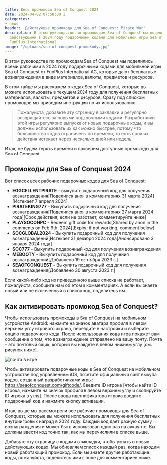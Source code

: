 ```yaml
---
title: Весь промокоды Sea of ​​Conquest 2024
date: 2024-04-02 07:58:00 Z
categories:
- news
header: 'Действующие промокоды для Sea of ​​Conquest: Pirate War'
description: В этом руководстве по промокодам Sea of Conquest мы поделились всеми
  действующими в 2024 году подарочными кодами для мобильной игры Sea of Conquest от
  FunPlus International
image: "/uploads/sea-of-conquest-promokody.jpg"
---
```


В этом руководстве по промокодам Sea of Conquest мы поделились всеми рабочими в 2024 году подарочными кодами для мобильной игры Sea of Conquest от FunPlus International AG, которые дают бесплатные вознаграждения в виде материалов, валюты, предметов и ресурсов.

В этом гайде мы расскажем о кодах Sea of Conquest, которые вы можете использовать в текущем 2024 году для получения бесплатных материалов, валюты, предметов и ресурсов. Сразу под списком промокодов мы приводим инструкции по их использованию. 

> Пожалуйста, добавьте эту страницу в закладки и регулярно возвращайтесь за новыми подарочными кодами. Разработчики этой игры регулярно выпускают новые подарочные коды, и вы должны использовать их как можно быстрее, потому что большинство кодов ограничены по времени, то есть срок их действия истекает через несколько дней или недель.

Итак, не будем терять времени и проверим доступные промокоды для Sea of Conquest. 

## Промокоды для Sea of Conquest 2024

Вот список всех рабочих подарочных кодов для Sea of Conquest:

* **EGGCELLENTPIRATE** - выкупить подарочный код для получения вознаграждения[Поделился анон в комментариях 31 марта 2024][Истекает 7 апреля 2024]
* **PIRATEKING777** - Выкупить подарочный код для получения вознаграждения[Поделился анон в комментариях 27 марта 2024 года][Срок действия; если не работает, комментируйте ниже]
* **PLAYSOCONPC** - Redeem gift code for rewards[Shared by anon in the comments on Feb 9th, 2024][Expiry; if not working, comment below]
* **SOCGLOBAL2024** - Выкупить подарочный код для получения вознаграждений[Истекает 31 декабря 2024 года[Анонсировано 3 января 2024 года]
* **SOC777** - Выкупить подарочный код для получения вознаграждения
* **MEBOOTY** - Выкупить подарочный код для получения вознаграждений[Добавлено 19 сентября 2023 г.]
* **SEAOFCONQUEST** - Выкупить подарочный код для получения вознаграждения[Добавлено 30 августа 2023 г.]

Если какой-либо код из приведенного выше списка не работает, пожалуйста, сообщите нам об этом в комментариях. А если вы знаете новый или не включенный в список код, поделитесь им. 

## Как активировать промокод Sea of Conquest?

Чтобы использовать промокоды в Sea of Conquest на мобильном устройстве Android: нажмите на значок аватара профиля в левом верхнем углу игрового экрана, перейдите в настройки и выберите опцию подарочного кода. После использования кода игра покажет вам сообщение о том, что вознаграждение отправлено на вашу почту. Почта - это почтовый ящик, который вы найдете в левом нижнем углу [см. рисунок ниже].

![почта в игре](https://www.mrguider.org/wp-content/uploads/2024/02/Sea-of-Conquest-Codes-Claim-Rewards-From-Post.jpg)

Чтобы активировать подарочные коды в Sea of Conquest на мобильном устройстве под управлением iOS, посетите официальный сайт выкупа кодов, созданный разработчиками игры: https://seaofconquest.com/giftcode/. Введите ID игрока [чтобы найти ID игрока, нажмите на значок профиля в левом верхнем углу и скопируйте ID игрока в углу]. После ввода идентификатора игрока введите подарочный код и нажмите кнопку активации.

Итак, выше мы рассмотрели все рабочие промокоды для Sea of Conquest, которые вы можете использовать для получения бесплатных внутриигровых наград в 2024 году. Каждый код дает разную сумму вознаграждения и может быть использован один раз на аккаунте. Вы должны ввести код точно так, как мы перечислили в списке выше. 

Добавьте эту страницу с кодами в закладки, чтобы узнать о новых действующих кодах. Мы обновляем список каждый раз, когда находим новый работающий промокод. Если вы знаете другие работающие коды, пожалуйста, поделитесь ими в поле для комментариев ниже.  